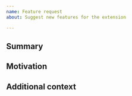 ```yaml
---
name: Feature request
about: Suggest new features for the extension

---
```


## Summary
<!-- Explanation of the feature. -->

## Motivation
<!--
What use cases does it support?
What is the expected outcome?
Are there other extensions that have this feature?
-->

## Additional context
<!--
Include any additional context that you think would be helpful. Somethings you can include that will help us categorize the request are:
- Priority: Is this a nice to have feature or critical missing feature.
- Impact: Who will benefit from this feature? Will a small subset of uses want it or is this something all users will want.
- Screenshots or drawings if applicable.
- Examples of other extensions or applications that might have this feature.
-->
